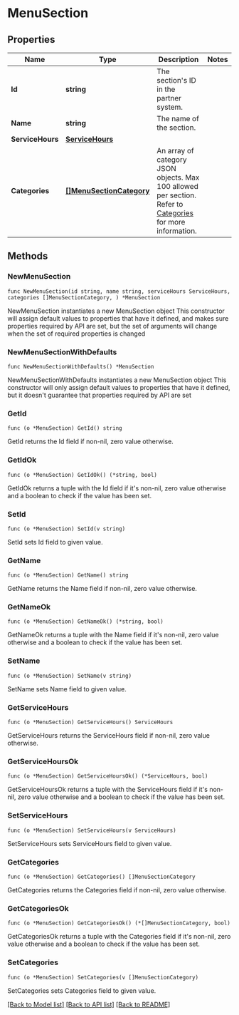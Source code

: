 # MenuSection

## Properties

Name | Type | Description | Notes
------------ | ------------- | ------------- | -------------
**Id** | **string** | The section&#39;s ID in the partner system.  | 
**Name** | **string** | The name of the section. | 
**ServiceHours** | [**ServiceHours**](ServiceHours.md) |  | 
**Categories** | [**[]MenuSectionCategory**](MenuSectionCategory.md) | An array of category JSON objects. Max 100 allowed per section. Refer to [Categories](#categories) for more information. | 

## Methods

### NewMenuSection

`func NewMenuSection(id string, name string, serviceHours ServiceHours, categories []MenuSectionCategory, ) *MenuSection`

NewMenuSection instantiates a new MenuSection object
This constructor will assign default values to properties that have it defined,
and makes sure properties required by API are set, but the set of arguments
will change when the set of required properties is changed

### NewMenuSectionWithDefaults

`func NewMenuSectionWithDefaults() *MenuSection`

NewMenuSectionWithDefaults instantiates a new MenuSection object
This constructor will only assign default values to properties that have it defined,
but it doesn't guarantee that properties required by API are set

### GetId

`func (o *MenuSection) GetId() string`

GetId returns the Id field if non-nil, zero value otherwise.

### GetIdOk

`func (o *MenuSection) GetIdOk() (*string, bool)`

GetIdOk returns a tuple with the Id field if it's non-nil, zero value otherwise
and a boolean to check if the value has been set.

### SetId

`func (o *MenuSection) SetId(v string)`

SetId sets Id field to given value.


### GetName

`func (o *MenuSection) GetName() string`

GetName returns the Name field if non-nil, zero value otherwise.

### GetNameOk

`func (o *MenuSection) GetNameOk() (*string, bool)`

GetNameOk returns a tuple with the Name field if it's non-nil, zero value otherwise
and a boolean to check if the value has been set.

### SetName

`func (o *MenuSection) SetName(v string)`

SetName sets Name field to given value.


### GetServiceHours

`func (o *MenuSection) GetServiceHours() ServiceHours`

GetServiceHours returns the ServiceHours field if non-nil, zero value otherwise.

### GetServiceHoursOk

`func (o *MenuSection) GetServiceHoursOk() (*ServiceHours, bool)`

GetServiceHoursOk returns a tuple with the ServiceHours field if it's non-nil, zero value otherwise
and a boolean to check if the value has been set.

### SetServiceHours

`func (o *MenuSection) SetServiceHours(v ServiceHours)`

SetServiceHours sets ServiceHours field to given value.


### GetCategories

`func (o *MenuSection) GetCategories() []MenuSectionCategory`

GetCategories returns the Categories field if non-nil, zero value otherwise.

### GetCategoriesOk

`func (o *MenuSection) GetCategoriesOk() (*[]MenuSectionCategory, bool)`

GetCategoriesOk returns a tuple with the Categories field if it's non-nil, zero value otherwise
and a boolean to check if the value has been set.

### SetCategories

`func (o *MenuSection) SetCategories(v []MenuSectionCategory)`

SetCategories sets Categories field to given value.



[[Back to Model list]](../README.md#documentation-for-models) [[Back to API list]](../README.md#documentation-for-api-endpoints) [[Back to README]](../README.md)


